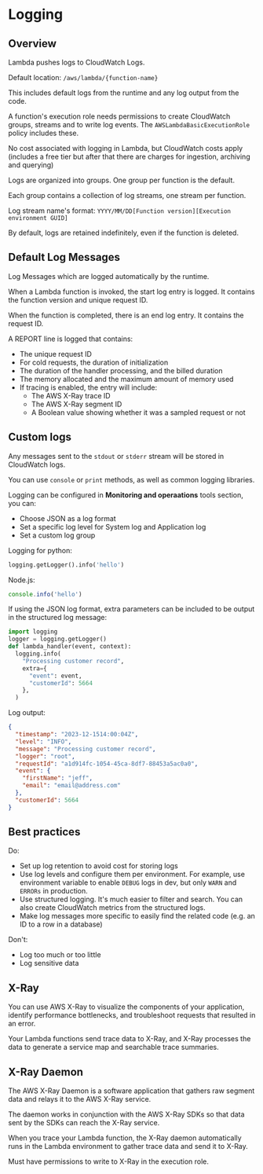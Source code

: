 # Logging

## Overview

Lambda pushes logs to CloudWatch Logs.

Default location: `/aws/lambda/{function-name}`

This includes default logs from the runtime and any log output from the code.

A function's execution role needs permissions to create CloudWatch groups, streams and to write log events. The `AWSLambdaBasicExecutionRole` policy includes these.

No cost associated with logging in Lambda, but CloudWatch costs apply (includes a free tier but after that there are charges for ingestion, archiving and querying)

Logs are organized into groups. One group per function is the default.

Each group contains a collection of log streams, one stream per function.

Log stream name's format: `YYYY/MM/DD[Function version][Execution environment GUID]`

By default, logs are retained indefinitely, even if the function is deleted.


## Default Log Messages

Log Messages which are logged automatically by the runtime.

When a Lambda function is invoked, the start log entry is logged. It contains the function version and unique request ID.

When the function is completed, there is an end log entry. It contains the request ID.

A REPORT line is logged that contains:
- The unique request ID
- For cold requests, the duration of initialization
- The duration of the handler processing, and the billed duration
- The memory allocated and the maximum amount of memory used
- If tracing is enabled, the entry will include:
  - The AWS X-Ray trace ID
  - The AWS X-Ray segment ID
  - A Boolean value showing whether it was a sampled request or not


## Custom logs

Any messages sent to the `stdout` or `stderr` stream will be stored in CloudWatch logs.

You can use `console` or `print` methods, as well as common logging libraries.

Logging can be configured in **Monitoring and operaations** tools section, you can:
- Choose JSON as a log format
- Set a specific log level for System log and Application log
- Set a custom log group


Logging for python:
```py
logging.getLogger().info('hello')
```

Node.js:
```js
console.info('hello')
```

If using the JSON log format, extra parameters can be included to be output in the structured log message:
```py
import logging
logger = logging.getLogger()
def lambda_handler(event, context):
  logging.info(
    "Processing customer record",
    extra={
      "event": event,
      "customerId": 5664
    },
  )
```
Log output:
```json
{
  "timestamp": "2023-12-1514:00:04Z",
  "level": "INFO",
  "message": "Processing customer record",
  "logger": "root",
  "requestId": "a1d914fc-1054-45ca-8df7-88453a5ac0a0",
  "event": {
    "firstName": "jeff",
    "email": "email@address.com"
  },
  "customerId": 5664
}
```


## Best practices

Do:
- Set up log retention to avoid cost for storing logs
- Use log levels and configure them per environment. For example, use environment variable to enable `DEBUG` logs in dev, but only `WARN` and `ERRORs` in production.
- Use structured logging. It's much easier to filter and search. You can also create CloudWatch metrics from the structured logs.
- Make log messages more specific to easily find the related code (e.g. an ID to a row in a database)

Don't:
- Log too much or too little
- Log sensitive data


## X-Ray

You can use AWS X-Ray to visualize the components of your application, identify performance bottlenecks, and troubleshoot requests that resulted in an error.

Your Lambda functions send trace data to X-Ray, and X-Ray processes the data to generate a service map and searchable trace summaries.


## X-Ray Daemon

The AWS X-Ray Daemon is a software application that gathers raw segment data and relays it to the AWS X-Ray service.

The daemon works in conjunction with the AWS X-Ray SDKs so that data sent by the SDKs can reach the X-Ray service.

When you trace your Lambda function, the X-Ray daemon automatically runs in the Lambda environment to gather trace data and send it to X-Ray.

Must have permissions to write to X-Ray in the execution role.